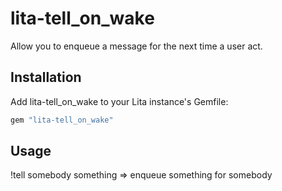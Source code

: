 # lita-tell_on_wake

Allow you to enqueue a message for the next time a user act.

## Installation

Add lita-tell_on_wake to your Lita instance's Gemfile:

``` ruby
gem "lita-tell_on_wake"
```

## Usage

!tell somebody something => enqueue something for somebody
